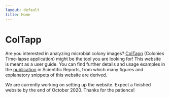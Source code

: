 ```yaml
---
layout: default
title: Home
---
```

# ColTapp
Are you interested in analyzing microbial colony images? [ColTapp](https://coltapp.github.io/about.html) (Colonies Time-lapse application) might be the tool you are looking for! This website is meant as a user guide. You can find further details and usage examples in the [publication](https://doi.org/10.1038/s41598-020-72979-4) in Scientific Reports, from which many figures and explanatory snippets of this website are derived. 

We are currently working on setting up the website. Expect a finished website by the end of October 2020. Thanks for the patience!
